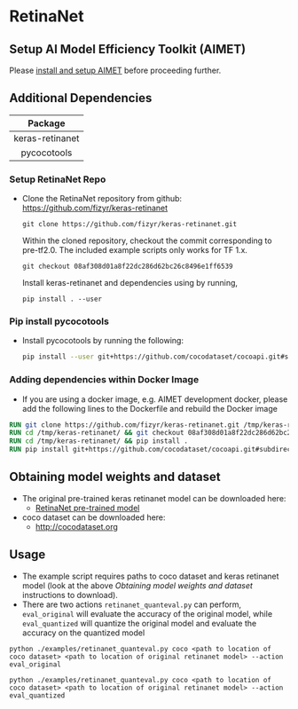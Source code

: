 # RetinaNet

## Setup AI Model Efficiency Toolkit (AIMET)
Please [install and setup AIMET](../../README.md#install-aimet) before proceeding further.

## Additional Dependencies

|     Package     |
| :-------------: |
| keras-retinanet |
|   pycocotools   |

### Setup RetinaNet Repo

- Clone the RetinaNet repository from github: https://github.com/fizyr/keras-retinanet

  ```git clone https://github.com/fizyr/keras-retinanet.git  ```

  Within the cloned repository, checkout the commit corresponding to pre-tf2.0.  The included example scripts only works for TF 1.x.

  ```git checkout 08af308d01a8f22dc286d62bc26c8496e1ff6539```

  Install keras-retinanet and dependencies using by running,

  ```pip install . --user```

### Pip install pycocotools

- Install pycocotools by running the following:  
    ```bash
    pip install --user git+https://github.com/cocodataset/cocoapi.git#subdirectory=PythonAPI
    ```
### Adding dependencies within Docker Image

- If you are using a docker image, e.g. AIMET development docker, please add the following lines to the Dockerfile and rebuild the Docker image

```dockerfile
RUN git clone https://github.com/fizyr/keras-retinanet.git /tmp/keras-retinanet/
RUN cd /tmp/keras-retinanet/ && git checkout 08af308d01a8f22dc286d62bc26c8496e1ff6539
RUN cd /tmp/keras-retinanet/ && pip install .
RUN pip install git+https://github.com/cocodataset/cocoapi.git#subdirectory=PythonAPI
```



## Obtaining model weights and dataset

- The original pre-trained keras retinanet model can be downloaded here:
  - <a href="https://github.com/fizyr/keras-retinanet/releases/download/0.5.1/resnet50_coco_best_v2.1.0.h5">RetinaNet pre-trained model</a>
- coco dataset can be downloaded here:
  - http://cocodataset.org



## Usage
- The example script requires paths to coco dataset and keras retinanet model (look at the above *Obtaining model weights and dataset* instructions to download).
- There are two actions ```retinanet_quanteval.py``` can perform, ```eval_original``` will evaluate the accuracy of the original model, while ```eval_quantized``` will quantize the original model and evaluate the accuracy on the quantized model
```
python ./examples/retinanet_quanteval.py coco <path to location of coco dataset> <path to location of original retinanet model> --action eval_original

python ./examples/retinanet_quanteval.py coco <path to location of coco dataset> <path to location of original retinanet model> --action eval_quantized
```
